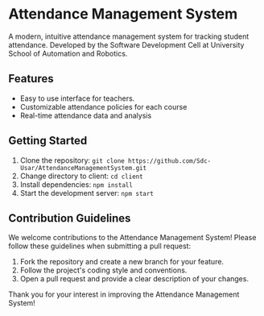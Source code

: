 # Attendance Management System

A modern, intuitive attendance management system for tracking student attendance. Developed by the Software Development Cell at University School of Automation and Robotics.

## Features

- Easy to use interface for teachers.
- Customizable attendance policies for each course
- Real-time attendance data and analysis

## Getting Started

1. Clone the repository: `git clone https://github.com/Sdc-Usar/AttendanceManagementSystem.git`
2. Change directory to client: `cd client`
3. Install dependencies: `npm install`
4. Start the development server: `npm start`

## Contribution Guidelines

We welcome contributions to the Attendance Management System! Please follow these guidelines when submitting a pull request:

1. Fork the repository and create a new branch for your feature.
2. Follow the project's coding style and conventions.
3. Open a pull request and provide a clear description of your changes.

Thank you for your interest in improving the Attendance Management System!
